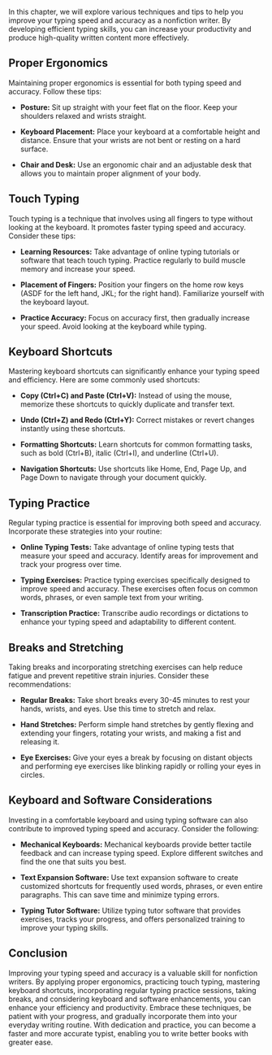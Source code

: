 
In this chapter, we will explore various techniques and tips to help you improve your typing speed and accuracy as a nonfiction writer. By developing efficient typing skills, you can increase your productivity and produce high-quality written content more effectively.

Proper Ergonomics
-----------------

Maintaining proper ergonomics is essential for both typing speed and accuracy. Follow these tips:

* **Posture:** Sit up straight with your feet flat on the floor. Keep your shoulders relaxed and wrists straight.

* **Keyboard Placement:** Place your keyboard at a comfortable height and distance. Ensure that your wrists are not bent or resting on a hard surface.

* **Chair and Desk:** Use an ergonomic chair and an adjustable desk that allows you to maintain proper alignment of your body.

Touch Typing
------------

Touch typing is a technique that involves using all fingers to type without looking at the keyboard. It promotes faster typing speed and accuracy. Consider these tips:

* **Learning Resources:** Take advantage of online typing tutorials or software that teach touch typing. Practice regularly to build muscle memory and increase your speed.

* **Placement of Fingers:** Position your fingers on the home row keys (ASDF for the left hand, JKL; for the right hand). Familiarize yourself with the keyboard layout.

* **Practice Accuracy:** Focus on accuracy first, then gradually increase your speed. Avoid looking at the keyboard while typing.

Keyboard Shortcuts
------------------

Mastering keyboard shortcuts can significantly enhance your typing speed and efficiency. Here are some commonly used shortcuts:

* **Copy (Ctrl+C) and Paste (Ctrl+V):** Instead of using the mouse, memorize these shortcuts to quickly duplicate and transfer text.

* **Undo (Ctrl+Z) and Redo (Ctrl+Y):** Correct mistakes or revert changes instantly using these shortcuts.

* **Formatting Shortcuts:** Learn shortcuts for common formatting tasks, such as bold (Ctrl+B), italic (Ctrl+I), and underline (Ctrl+U).

* **Navigation Shortcuts:** Use shortcuts like Home, End, Page Up, and Page Down to navigate through your document quickly.

Typing Practice
---------------

Regular typing practice is essential for improving both speed and accuracy. Incorporate these strategies into your routine:

* **Online Typing Tests:** Take advantage of online typing tests that measure your speed and accuracy. Identify areas for improvement and track your progress over time.

* **Typing Exercises:** Practice typing exercises specifically designed to improve speed and accuracy. These exercises often focus on common words, phrases, or even sample text from your writing.

* **Transcription Practice:** Transcribe audio recordings or dictations to enhance your typing speed and adaptability to different content.

Breaks and Stretching
---------------------

Taking breaks and incorporating stretching exercises can help reduce fatigue and prevent repetitive strain injuries. Consider these recommendations:

* **Regular Breaks:** Take short breaks every 30-45 minutes to rest your hands, wrists, and eyes. Use this time to stretch and relax.

* **Hand Stretches:** Perform simple hand stretches by gently flexing and extending your fingers, rotating your wrists, and making a fist and releasing it.

* **Eye Exercises:** Give your eyes a break by focusing on distant objects and performing eye exercises like blinking rapidly or rolling your eyes in circles.

Keyboard and Software Considerations
------------------------------------

Investing in a comfortable keyboard and using typing software can also contribute to improved typing speed and accuracy. Consider the following:

* **Mechanical Keyboards:** Mechanical keyboards provide better tactile feedback and can increase typing speed. Explore different switches and find the one that suits you best.

* **Text Expansion Software:** Use text expansion software to create customized shortcuts for frequently used words, phrases, or even entire paragraphs. This can save time and minimize typing errors.

* **Typing Tutor Software:** Utilize typing tutor software that provides exercises, tracks your progress, and offers personalized training to improve your typing skills.

Conclusion
----------

Improving your typing speed and accuracy is a valuable skill for nonfiction writers. By applying proper ergonomics, practicing touch typing, mastering keyboard shortcuts, incorporating regular typing practice sessions, taking breaks, and considering keyboard and software enhancements, you can enhance your efficiency and productivity. Embrace these techniques, be patient with your progress, and gradually incorporate them into your everyday writing routine. With dedication and practice, you can become a faster and more accurate typist, enabling you to write better books with greater ease.
